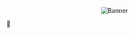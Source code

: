 <!DOCTYPE html>
<html>
<head>
<title>My Page</title>
<link rel="stylesheet" href="style.css">
</head>
<body>
<p align = "center">
  <img src = "https://github.com/BinaryQuBit/BinaryQuBit/blob/main/banner.gif" alt = "Banner">
</p>
<span class="wave">👋</span>
</body>
</html>